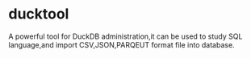 # ducktool
A powerful tool for DuckDB administration,it can be used to study SQL language,and import CSV,JSON,PARQEUT format file into database.
